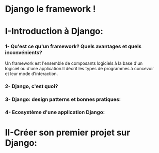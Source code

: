 # Django le framework !
# I-Introduction à Django:


### 1- Qu'est ce qu'un framework? Quels avantages et quels inconvénients?  
Un framework est l'ensemble de composants logiciels à la base d'un logiciel ou d'une application.Il décrit les types de programmes à concevoir et leur mode d'interaction.  

### 2- Django, c'est quoi?
### 3- Django: design patterns et bonnes pratiques:
### 4- Ecosystème d'une application Django:

# II-Créer son premier projet sur Django:

